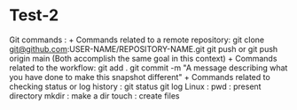 # Test-2
Git commands : 
    + Commands related to a remote repository:
            git clone git@github.com:USER-NAME/REPOSITORY-NAME.git
            git push or git push origin main (Both accomplish the same goal in this context)
    + Commands related to the workflow:
            git add .
            git commit -m "A message describing what you have done to make this snapshot different"
    + Commands related to checking status or log history : 
            git status
            git log
Linux : 
    pwd : present directory 
    mkdir : make a dir 
    touch : create files